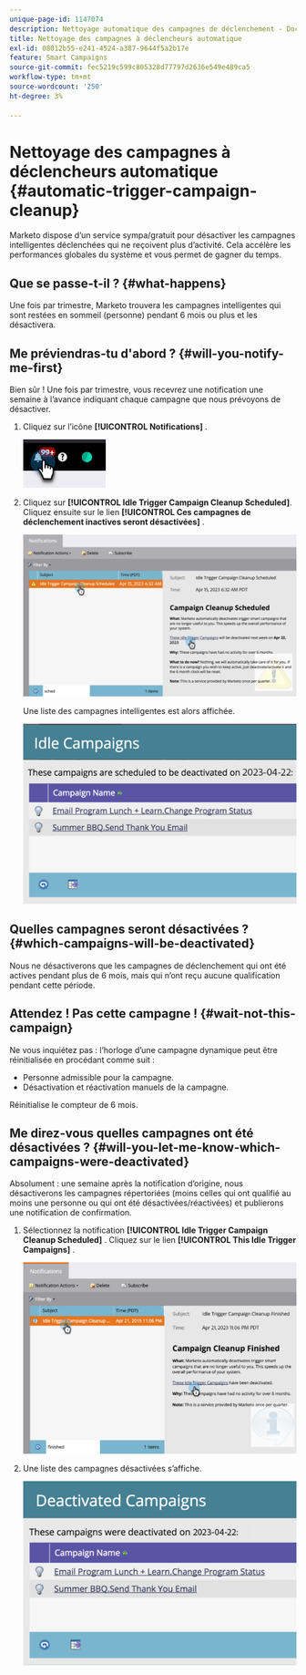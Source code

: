 ```yaml
---
unique-page-id: 1147074
description: Nettoyage automatique des campagnes de déclenchement - Documents Marketo - Documentation du produit
title: Nettoyage des campagnes à déclencheurs automatique
exl-id: 08012b55-e241-4524-a387-9644f5a2b17e
feature: Smart Campaigns
source-git-commit: fec5219c599c805328d77797d2636e549e489ca5
workflow-type: tm+mt
source-wordcount: '250'
ht-degree: 3%

---
```


# Nettoyage des campagnes à déclencheurs automatique {#automatic-trigger-campaign-cleanup}

Marketo dispose d’un service sympa/gratuit pour désactiver les campagnes intelligentes déclenchées qui ne reçoivent plus d’activité. Cela accélère les performances globales du système et vous permet de gagner du temps.

## Que se passe-t-il ? {#what-happens}

Une fois par trimestre, Marketo trouvera les campagnes intelligentes qui sont restées en sommeil (personne) pendant 6 mois ou plus et les désactivera.

## Me préviendras-tu d&#39;abord ? {#will-you-notify-me-first}

Bien sûr ! Une fois par trimestre, vous recevrez une notification une semaine à l’avance indiquant chaque campagne que nous prévoyons de désactiver.

1. Cliquez sur l’icône **[!UICONTROL Notifications]** .

   ![](assets/automatic-trigger-campaign-cleanup-1.png)

1. Cliquez sur **[!UICONTROL Idle Trigger Campaign Cleanup Scheduled]**. Cliquez ensuite sur le lien **[!UICONTROL Ces campagnes de déclenchement inactives seront désactivées]** .

   ![](assets/automatic-trigger-campaign-cleanup-2.png)

   Une liste des campagnes intelligentes est alors affichée.

   ![](assets/automatic-trigger-campaign-cleanup-3.png)

## Quelles campagnes seront désactivées ? {#which-campaigns-will-be-deactivated}

Nous ne désactiverons que les campagnes de déclenchement qui ont été actives pendant plus de 6 mois, mais qui n’ont reçu aucune qualification pendant cette période.

## Attendez ! Pas cette campagne ! {#wait-not-this-campaign}

Ne vous inquiétez pas : l’horloge d’une campagne dynamique peut être réinitialisée en procédant comme suit :

* Personne admissible pour la campagne.
* Désactivation et réactivation manuels de la campagne.

Réinitialise le compteur de 6 mois.

## Me direz-vous quelles campagnes ont été désactivées ? {#will-you-let-me-know-which-campaigns-were-deactivated}

Absolument : une semaine après la notification d’origine, nous désactiverons les campagnes répertoriées (moins celles qui ont qualifié au moins une personne ou qui ont été désactivées/réactivées) et publierons une notification de confirmation.

1. Sélectionnez la notification **[!UICONTROL Idle Trigger Campaign Cleanup Scheduled]** . Cliquez sur le lien **[!UICONTROL This Idle Trigger Campaigns]** .

   ![](assets/automatic-trigger-campaign-cleanup-4.png)

1. Une liste des campagnes désactivées s’affiche.

   ![](assets/automatic-trigger-campaign-cleanup-5.png)

